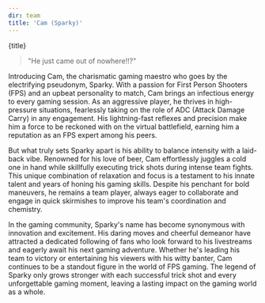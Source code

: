 ```yaml
---
dir: team
title: 'Cam (Sparky)'
---
```


<script>
  import { Img, Heading, P, Blockquote } from 'flowbite-svelte';
</script>

<Heading class="p-8" tag="h1" customSize="text-3xl">{title}</Heading>
<Blockquote class="px-8 py-4">
"He just came out of nowhere!!?"</Blockquote>

<P class="px-8 py-4">
Introducing Cam, the charismatic gaming maestro who goes by the electrifying pseudonym, Sparky. With a passion for 
First Person Shooters (FPS) and an upbeat personality to match, Cam brings an infectious energy to every gaming session.
As an aggressive player, he thrives in high-pressure situations, fearlessly taking on the role of ADC 
(Attack Damage Carry) in any engagement. His lightning-fast reflexes and precision make him a force to be reckoned with 
on the virtual battlefield, earning him a reputation as an FPS expert among his peers.
</P>
<P class="px-8 py-4">
But what truly sets Sparky apart is his ability to balance intensity with a laid-back vibe. Renowned for his love of
beer, Cam effortlessly juggles a cold one in hand while skillfully executing trick shots during intense team fights. 
This unique combination of relaxation and focus is a testament to his innate talent and years of honing his gaming 
skills. Despite his penchant for bold maneuvers, he remains a team player, always eager to collaborate and engage in 
quick skirmishes to improve his team's coordination and chemistry.
</P>
<P class="px-8 py-4">
In the gaming community, Sparky's name has become synonymous with innovation and excitement. His daring moves and 
cheerful demeanor have attracted a dedicated following of fans who look forward to his livestreams and eagerly await 
his next gaming adventure. Whether he's leading his team to victory or entertaining his viewers with his witty banter, 
Cam continues to be a standout figure in the world of FPS gaming. The legend of Sparky only grows stronger with each 
successful trick shot and every unforgettable gaming moment, leaving a lasting impact on the gaming world as a whole.
</P>